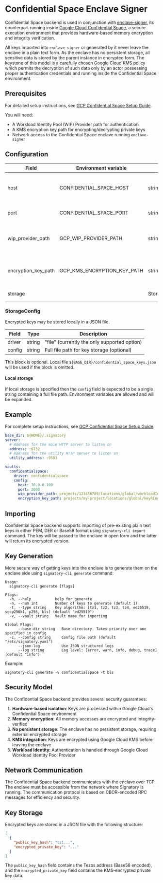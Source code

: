 # Confidential Space Enclave Signer

Confidential Space backend is used in conjunction with [enclave-signer](https://github.com/ecadlabs/enclave-signer), its counterpart running inside [Google Cloud Confidential Space](https://cloud.google.com/confidential-computing/confidential-space), a secure execution environment that provides hardware-based memory encryption and integrity verification.

All keys imported into `enclave-signer` or generated by it never leave the enclave in a plain text form. As the enclave has no persistent storage, all sensitive data is stored by the parent instance in encrypted form. The keystone of this model is a carefully chosen [Google Cloud KMS](https://cloud.google.com/kms/) policy which permits the decryption of such data only by an actor possessing proper authentication credentials and running inside the Confidential Space environment.

## Prerequisites

For detailed setup instructions, see [GCP Confidential Space Setup Guide](gcp_confidentialspace_setup.md).

You will need:
- A Workload Identity Pool (WIP) Provider path for authentication
- A KMS encryption key path for encrypting/decrypting private keys
- Network access to the Confidential Space enclave running `enclave-signer`

## Configuration

| Field                | Environment variable | Type          | Default | Required | Description                                                  |
| -------------------- | -------------------- | ------------- | ------- | -------- | ------------------------------------------------------------ |
| host                 | CONFIDENTIAL_SPACE_HOST | string    |         | ✅        | Host address of the Confidential Space enclave running `enclave-signer` |
| port                 | CONFIDENTIAL_SPACE_PORT | string    | 2000    |          | TCP port of `enclave-signer` service                        |
| wip_provider_path    | GCP_WIP_PROVIDER_PATH | string        |         | ✅        | Workload Identity Pool Provider path for authentication          |
| encryption_key_path  | GCP_KMS_ENCRYPTION_KEY_PATH | string |         | ✅        | KMS key path used by enclave to encrypt/decrypt private keys |
| storage              |                      | StorageConfig |         |          | Key storage configuration                                    |

### StorageConfig

Encrypted keys may be stored locally in a JSON file.

| Field  | Type            | Description                               |
| ------ | --------------- | ----------------------------------------- |
| driver | string          | "file" (currently the only supported option) |
| config | string          | Full file path for key storage (optional) |

This block is optional. Local file `${BASE_DIR}/confidential_space_keys.json` will be used if the block is omitted.

#### Local storage

If local storage is specified then the `config` field is expected to be a single string containing a full file path. Environment variables are allowed and will be expanded.

## Example

For complete setup instructions, see [GCP Confidential Space Setup Guide](gcp_confidentialspace_setup.md).

```yaml
base_dir: ${HOME}/.signatory
server:
  # Address for the main HTTP server to listen on
  address: :6732
  # Address for the utility HTTP server to listen on
  utility_address: :9583

vaults:
  confidentialspace:
    driver: confidentialspace
    config:
      host: 10.0.0.100
      port: 2000
      wip_provider_path: projects/123456789/locations/global/workloadIdentityPools/my-pool/providers/my-provider
      encryption_key_path: projects/my-project/locations/global/keyRings/my-keyring/cryptoKeys/my-key
```

## Importing

Confidential Space backend supports importing of pre-existing plain text keys in either PEM, DER or Base58 format using `signatory-cli import` command. The key will be passed to the enclave in open form and the latter will return its encrypted version.

## Key Generation

More secure way of getting keys into the enclave is to generate them on the enclave side using `signatory-cli generate` command:

```
Usage:
  signatory-cli generate [flags]

Flags:
  -h, --help           help for generate
  -n, --num int        Number of keys to generate (default 1)
  -t, --type string    Key algorithm: [tz1, tz2, tz3, tz4, ed25519, secp256k1, p256, bls] (default "ed25519")
  -v, --vault string   Vault name for importing

Global Flags:
      --base-dir string   Base directory. Takes priority over one specified in config
  -c, --config string     Config file path (default "/etc/signatory.yaml")
      --json-log          Use JSON structured logs
      --log string        Log level: [error, warn, info, debug, trace] (default "info")
```

Example:

```
signatory-cli generate -v confidentialspace -t bls
```

## Security Model

The Confidential Space backend provides several security guarantees:

1. **Hardware-based isolation**: Keys are processed within Google Cloud's Confidential Space environment
2. **Memory encryption**: All memory accesses are encrypted and integrity-verified
3. **No persistent storage**: The enclave has no persistent storage, requiring external encrypted storage
4. **KMS integration**: Keys are encrypted using Google Cloud KMS before leaving the enclave
5. **Workload Identity**: Authentication is handled through Google Cloud Workload Identity Pool Provider

## Network Communication

The Confidential Space backend communicates with the enclave over TCP. The enclave must be accessible from the network where Signatory is running. The communication protocol is based on CBOR-encoded RPC messages for efficiency and security.

## Key Storage

Encrypted keys are stored in a JSON file with the following structure:

```json
[
  {
    "public_key_hash": "tz1...",
    "encrypted_private_key": "..."
  }
]
```

The `public_key_hash` field contains the Tezos address (Base58 encoded), and the `encrypted_private_key` field contains the KMS-encrypted private key data. 